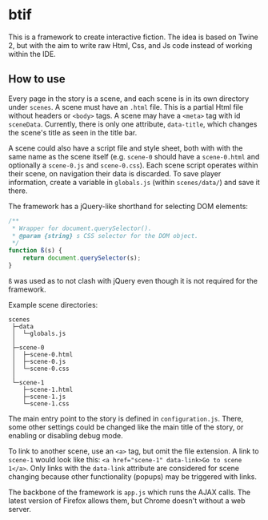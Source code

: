 # btif

This is a framework to create interactive fiction. The idea is based on Twine 2, but with the aim to write raw Html, Css, and Js code instead of working within the IDE.

## How to use

Every page in the story is a scene, and each scene is in its own directory under `scenes`. A scene must have an `.html` file. This is a partial Html file without headers or `<body>` tags. A scene may have a `<meta>` tag with id `sceneData`. Currently, there is only one attribute, `data-title`, which changes the scene's title as seen in the title bar.

A scene could also have a script file and style sheet, both with with the same name as the scene itself (e.g. `scene-0` should have a `scene-0.html` and optionally a `scene-0.js` and `scene-0.css`). Each scene script operates within their scene, on navigation their data is discarded. To save player information, create a variable in `globals.js` (within `scenes/data/`) and save it there.

The framework has a jQuery-like shorthand for selecting DOM elements:
```js
/**
 * Wrapper for document.querySelector().
 * @param {string} s CSS selector for the DOM object.
 */
function ß(s) {
    return document.querySelector(s);
}
```
`ß` was used as to not clash with jQuery even though it is not required for the framework.

Example scene directories:

```
scenes
 ├─data
 │  └─globals.js
 │
 ├─scene-0
 │  ├─scene-0.html
 │  ├─scene-0.js
 │  └─scene-0.css
 │
 └─scene-1
    ├─scene-1.html
    ├─scene-1.js
    └─scene-1.css
```

The main entry point to the story is defined in `configuration.js`. There, some other settings could be changed like the main title of the story, or enabling or disabling debug mode.

To link to another scene, use an `<a>` tag, but omit the file extension. A link to `scene-1` would look like this: `<a href="scene-1" data-link>Go to scene 1</a>`. Only links with the `data-link` attribute are considered for scene changing because other functionality (popups) may be triggered with links.

The backbone of the framework is `app.js` which runs the AJAX calls. The latest version of Firefox allows them, but Chrome doesn't without a web server.